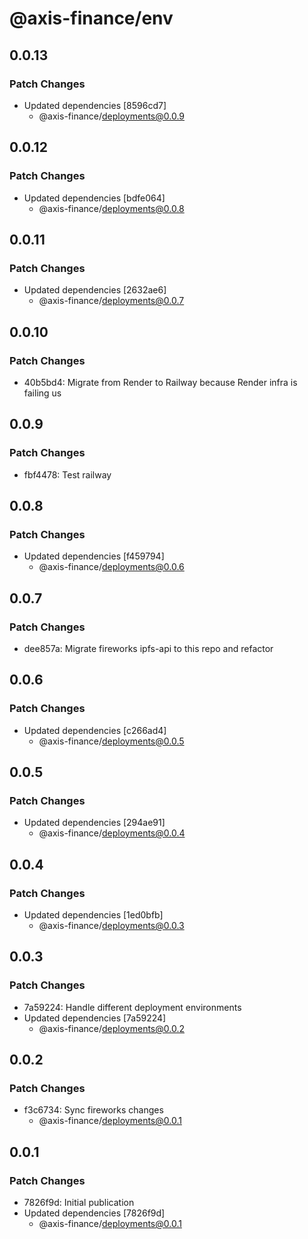 # @axis-finance/env

## 0.0.13

### Patch Changes

- Updated dependencies [8596cd7]
  - @axis-finance/deployments@0.0.9

## 0.0.12

### Patch Changes

- Updated dependencies [bdfe064]
  - @axis-finance/deployments@0.0.8

## 0.0.11

### Patch Changes

- Updated dependencies [2632ae6]
  - @axis-finance/deployments@0.0.7

## 0.0.10

### Patch Changes

- 40b5bd4: Migrate from Render to Railway because Render infra is failing us

## 0.0.9

### Patch Changes

- fbf4478: Test railway

## 0.0.8

### Patch Changes

- Updated dependencies [f459794]
  - @axis-finance/deployments@0.0.6

## 0.0.7

### Patch Changes

- dee857a: Migrate fireworks ipfs-api to this repo and refactor

## 0.0.6

### Patch Changes

- Updated dependencies [c266ad4]
  - @axis-finance/deployments@0.0.5

## 0.0.5

### Patch Changes

- Updated dependencies [294ae91]
  - @axis-finance/deployments@0.0.4

## 0.0.4

### Patch Changes

- Updated dependencies [1ed0bfb]
  - @axis-finance/deployments@0.0.3

## 0.0.3

### Patch Changes

- 7a59224: Handle different deployment environments
- Updated dependencies [7a59224]
  - @axis-finance/deployments@0.0.2

## 0.0.2

### Patch Changes

- f3c6734: Sync fireworks changes
  - @axis-finance/deployments@0.0.1

## 0.0.1

### Patch Changes

- 7826f9d: Initial publication
- Updated dependencies [7826f9d]
  - @axis-finance/deployments@0.0.1
